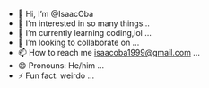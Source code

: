 - 👋 Hi, I’m @IsaacOba
- 👀 I’m interested in so many things...
- 🌱 I’m currently learning coding,lol ...
- 💞️ I’m looking to collaborate on ...
- 📫 How to reach me isaacoba1999@gmail.com ...
- 😄 Pronouns: He/him ...
- ⚡ Fun fact: weirdo ...

<!---
IsaacOba/IsaacOba is a ✨ special ✨ repository because its `README.md` (this file) appears on your GitHub profile.
You can click the Preview link to take a look at your changes.
--->
